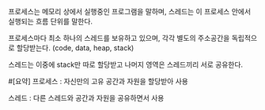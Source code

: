 프로세스는 메모리 상에서 실행중인 프로그램을 말하며, 스레드는 이 프로세스 안에서 실행되는 흐름 단위를 말한다.

프로세스마다 최소 하나의 스레드를 보유하고 있으며, 각각 별도의 주소공간을 독립적으로 할당받는다. (code, data, heap, stack)

스레드는 이중에 stack만 따로 할당받고 나머지 영역은 스레드끼리 서로 공유한다.

#[요약]
프로세스 : 자신만의 고유 공간과 자원을 할당받아 사용

스레드 : 다른 스레드와 공간과 자원을 공유하면서 사용